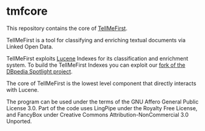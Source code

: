 tmfcore
=======

This repository contains the core of
[TellMeFirst](https://github.com/TellMeFirst/TellMeFirst).

TellMeFirst is a tool for classifying and enriching
textual documents via Linked Open Data.

TellMeFirst exploits [Lucene](http://lucene.apache.org/core/) Indexes
for its classification and enrichment system. To build the TellMeFirst
Indexes you can exploit our [fork of the DBpedia Spotlight
project](https://github.com/TellMeFirst/dbpedia-spotlight/tree/tellmefirst).

The core of TellMeFirst is the lowest level component that
directly interacts with Lucene.

The program can be used under the terms of the GNU Affero
General Public License 3.0. Part of the code uses LingPipe under
the Royalty Free License, and FancyBox under Creative Commons
Attribution-NonCommercial 3.0 Unported.
